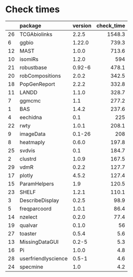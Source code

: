# Check times

|   |package             |version | check_time|
|:--|:-------------------|:-------|----------:|
|26 |TCGAbiolinks        |2.2.5   |     1548.3|
|6  |ggbio               |1.22.0  |      739.3|
|12 |MAST                |1.0.0   |      713.6|
|10 |isomiRs             |1.2.0   |        594|
|21 |robustbase          |0.92-6  |      478.1|
|20 |robCompositions     |2.0.2   |      342.5|
|18 |PopGenReport        |2.2.2   |      332.8|
|11 |LANDD               |1.1.0   |      328.7|
|7  |ggmcmc              |1.1     |      277.2|
|1  |BAS                 |1.4.2   |      237.6|
|4  |eechidna            |0.1     |        225|
|22 |rwty                |1.0.1   |      208.1|
|9  |imageData           |0.1-26  |        208|
|8  |heatmaply           |0.6.0   |      197.8|
|25 |svdvis              |0.1     |      184.7|
|2  |clustrd             |1.0.9   |      167.5|
|29 |vdmR                |0.2.2   |      127.7|
|17 |plotly              |4.5.2   |      127.4|
|15 |ParamHelpers        |1.9     |      120.5|
|23 |SHELF               |1.2.1   |      110.1|
|3  |DescribeDisplay     |0.2.5   |       98.9|
|5  |freqparcoord        |1.0.1   |       86.4|
|14 |nzelect             |0.2.0   |       77.4|
|19 |qualvar             |0.1.0   |         56|
|27 |toaster             |0.5.4   |        5.6|
|13 |MissingDataGUI      |0.2-5   |        5.3|
|16 |Pi                  |1.0.0   |        4.8|
|28 |userfriendlyscience |0.5-1   |        4.6|
|24 |specmine            |1.0     |        4.2|


